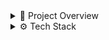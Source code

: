 <details>
<summary>🚀 Project Overview</summary>

This is your overview paragraph.  
You can write multiple lines here.

</details>

<details>
<summary>⚙️ Tech Stack</summary>

- **Backend:** Spring Boot  
- **Frontend:** React.js  
- **Database:** MongoDB  
- **Authentication:** Google OAuth 2.0  

</details>
